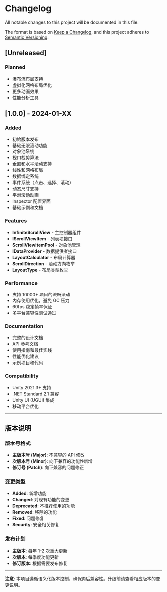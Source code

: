 # Changelog

All notable changes to this project will be documented in this file.

The format is based on [Keep a Changelog](https://keepachangelog.com/en/1.0.0/),
and this project adheres to [Semantic Versioning](https://semver.org/spec/v2.0.0.html).

## [Unreleased]

### Planned
- 瀑布流布局支持
- 虚拟化网格布局优化
- 更多动画效果
- 性能分析工具

## [1.0.0] - 2024-01-XX

### Added
- 初始版本发布
- 基础无限滚动功能
- 对象池系统
- 视口裁剪算法
- 垂直和水平滚动支持
- 线性和网格布局
- 数据绑定系统
- 事件系统（点击、选择、滚动）
- 动态尺寸支持
- 平滑滚动动画
- Inspector 配置界面
- 基础示例和文档

### Features
- **InfiniteScrollView** - 主控制器组件
- **IScrollViewItem** - 列表项接口
- **ScrollViewItemPool** - 对象池管理
- **IDataProvider** - 数据提供者接口
- **LayoutCalculator** - 布局计算器
- **ScrollDirection** - 滚动方向枚举
- **LayoutType** - 布局类型枚举

### Performance
- 支持 10000+ 项目的流畅滚动
- 内存使用优化，避免 GC 压力
- 60fps 稳定帧率保证
- 多平台兼容性测试通过

### Documentation
- 完整的设计文档
- API 参考文档
- 使用指南和最佳实践
- 性能优化建议
- 示例项目和代码

### Compatibility
- Unity 2021.3+ 支持
- .NET Standard 2.1 兼容
- Unity UI (UGUI) 集成
- 移动平台优化

---

## 版本说明

### 版本号格式
- **主版本号 (Major)**: 不兼容的 API 修改
- **次版本号 (Minor)**: 向下兼容的功能性新增
- **修订号 (Patch)**: 向下兼容的问题修正

### 变更类型
- **Added**: 新增功能
- **Changed**: 对现有功能的变更
- **Deprecated**: 不推荐使用的功能
- **Removed**: 移除的功能
- **Fixed**: 问题修复
- **Security**: 安全相关修复

### 发布计划
- **主版本**: 每年 1-2 次重大更新
- **次版本**: 每季度功能更新
- **修订版本**: 根据需要发布修复

---

**注意**: 本项目遵循语义化版本控制，确保向后兼容性。升级前请查看相应版本的变更说明。